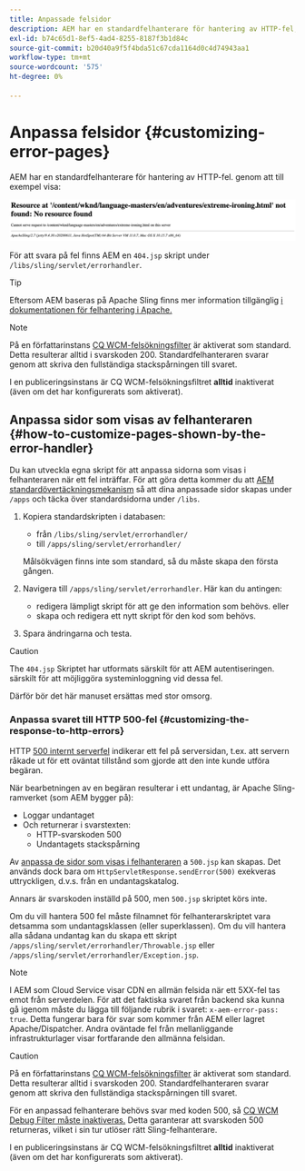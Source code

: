 ```yaml
---
title: Anpassade felsidor
description: AEM har en standardfelhanterare för hantering av HTTP-fel, som kan anpassas.
exl-id: b74c65d1-8ef5-4ad4-8255-8187f3b1d84c
source-git-commit: b20d40a9f5f4bda51c67cda1164d0c4d74943aa1
workflow-type: tm+mt
source-wordcount: '575'
ht-degree: 0%

---
```


# Anpassa felsidor {#customizing-error-pages}

AEM har en standardfelhanterare för hantering av HTTP-fel. genom att till exempel visa:

![Standardfelmeddelande](assets/error-message-standard.png)

För att svara på fel finns AEM en `404.jsp` skript under `/libs/sling/servlet/errorhandler`.

>[!TIP]
>
>Eftersom AEM baseras på Apache Sling finns mer information tillgänglig [i dokumentationen för felhantering i Apache.](https://sling.apache.org/documentation/the-sling-engine/errorhandling.html)

>[!NOTE]
>
>På en författarinstans [CQ WCM-felsökningsfilter](/help/implementing/deploying/configuring-osgi.md) är aktiverat som standard. Detta resulterar alltid i svarskoden 200. Standardfelhanteraren svarar genom att skriva den fullständiga stackspårningen till svaret.
>
>I en publiceringsinstans är CQ WCM-felsökningsfiltret **alltid** inaktiverat (även om det har konfigurerats som aktiverat).

## Anpassa sidor som visas av felhanteraren {#how-to-customize-pages-shown-by-the-error-handler}

Du kan utveckla egna skript för att anpassa sidorna som visas i felhanteraren när ett fel inträffar. För att göra detta kommer du att [AEM standardövertäckningsmekanism](/help/implementing/developing/introduction/overlays.md) så att dina anpassade sidor skapas under `/apps` och täcka över standardsidorna under `/libs`.

1. Kopiera standardskripten i databasen:

   * från `/libs/sling/servlet/errorhandler/`
   * till `/apps/sling/servlet/errorhandler/`

   Målsökvägen finns inte som standard, så du måste skapa den första gången.

1. Navigera till `/apps/sling/servlet/errorhandler`. Här kan du antingen:

   * redigera lämpligt skript för att ge den information som behövs. eller
   * skapa och redigera ett nytt skript för den kod som behövs.

1. Spara ändringarna och testa.

>[!CAUTION]
>
>The `404.jsp` Skriptet har utformats särskilt för att AEM autentiseringen. särskilt för att möjliggöra systeminloggning vid dessa fel.
>
>Därför bör det här manuset ersättas med stor omsorg.

### Anpassa svaret till HTTP 500-fel {#customizing-the-response-to-http-errors}

HTTP [500 internt serverfel](https://www.w3.org/Protocols/rfc2616/rfc2616-sec10.html) indikerar ett fel på serversidan, t.ex. att servern råkade ut för ett oväntat tillstånd som gjorde att den inte kunde utföra begäran.

När bearbetningen av en begäran resulterar i ett undantag, är Apache Sling-ramverket (som AEM bygger på):

* Loggar undantaget
* Och returnerar i svarstexten:
   * HTTP-svarskoden 500
   * Undantagets stackspårning

Av [anpassa de sidor som visas i felhanteraren](#how-to-customize-pages-shown-by-the-error-handler) a `500.jsp` kan skapas. Det används dock bara om `HttpServletResponse.sendError(500)` exekveras uttryckligen, d.v.s. från en undantagskatalog.

Annars är svarskoden inställd på 500, men `500.jsp` skriptet körs inte.

Om du vill hantera 500 fel måste filnamnet för felhanterarskriptet vara detsamma som undantagsklassen (eller superklassen). Om du vill hantera alla sådana undantag kan du skapa ett skript `/apps/sling/servlet/errorhandler/Throwable.jsp` eller `/apps/sling/servlet/errorhandler/Exception.jsp`.

>[!NOTE]
>
>I AEM som Cloud Service visar CDN en allmän felsida när ett 5XX-fel tas emot från serverdelen. För att det faktiska svaret från backend ska kunna gå igenom måste du lägga till följande rubrik i svaret: `x-aem-error-pass: true`.
>Detta fungerar bara för svar som kommer från AEM eller lagret Apache/Dispatcher. Andra oväntade fel från mellanliggande infrastrukturlager visar fortfarande den allmänna felsidan.

>[!CAUTION]
>
>På en författarinstans [CQ WCM-felsökningsfilter](/help/implementing/deploying/configuring-osgi.md) är aktiverat som standard. Detta resulterar alltid i svarskoden 200. Standardfelhanteraren svarar genom att skriva den fullständiga stackspårningen till svaret.
>
>För en anpassad felhanterare behövs svar med koden 500, så [CQ WCM Debug Filter måste inaktiveras.](/help/implementing/deploying/configuring-osgi.md) Detta garanterar att svarskoden 500 returneras, vilket i sin tur utlöser rätt Sling-felhanterare.
>
>I en publiceringsinstans är CQ WCM-felsökningsfiltret **alltid** inaktiverat (även om det har konfigurerats som aktiverat).
